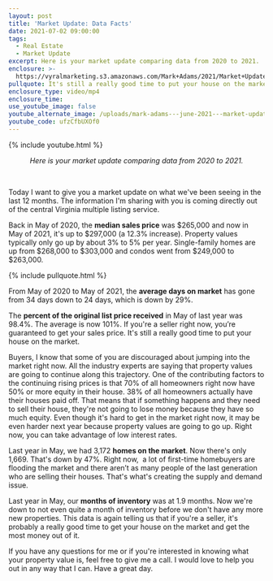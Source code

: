 ```yaml
---
layout: post
title: 'Market Update: Data Facts'
date: 2021-07-02 09:00:00
tags:
  - Real Estate
  - Market Update
excerpt: Here is your market update comparing data from 2020 to 2021.
enclosure: >-
  https://vyralmarketing.s3.amazonaws.com/Mark+Adams/2021/Market+Update_+Data+Facts.mp4
pullquote: It's still a really good time to put your house on the market.
enclosure_type: video/mp4
enclosure_time:
use_youtube_image: false
youtube_alternate_image: /uploads/mark-adams---june-2021---market-update---youtube.jpg
youtube_code: ufzCfbUXOf0
---
```

{% include youtube.html %}

<p style="text-align:center;"><em>Here is your market update comparing data from 2020 to 2021.</em></p>

<center>&nbsp;</center>

Today I want to give you a market update on what we've been seeing in the last 12 months. The information I'm sharing with you is coming directly out of the central Virginia multiple listing service.&nbsp;

Back in May of 2020, the **median sales price** was $265,000 and now in May of 2021, it's up to $297,000 (a 12.3% increase). Property values typically only go up by about 3% to 5% per year. Single-family homes are up from $268,000 to $303,000 and condos went from $249,000 to $263,000.

{% include pullquote.html %}

From May of 2020 to May of 2021, the **average days on market** has gone from 34 days down to 24 days, which is down by 29%.

The **percent of the original list price received** in May of last year was 98.4%. The average is now 101%. If you're a seller right now, you’re guaranteed to get your sales price. It's still a really good time to put your house on the market.

Buyers, I know that some of you are discouraged about jumping into the market right now. All the industry experts are saying that property values are going to continue along this trajectory. One of the contributing factors to the continuing rising prices is that 70% of all homeowners right now have 50% or more equity in their house. 38% of all homeowners actually have their houses paid off. That means that if something happens and they need to sell their house, they're not going to lose money because they have so much equity. Even though it's hard to get in the market right now, it may be even harder next year because property values are going to go up. Right now, you can take advantage of low interest rates.

Last year in May, we had 3,172 **homes on the market**. Now there's only 1,669. That's down by 47%. Right now,&nbsp; a lot of first-time homebuyers are flooding the market and there aren’t as many people of the last generation who are selling their houses. That's what's creating the supply and demand issue.

Last year in May, our **months of inventory** was at 1.9 months. Now we're down to not even quite a month of inventory before we don't have any more new properties. This data is again telling us that if you're a seller, it's probably a really good time to get your house on the market and get the most money out of it.

If you have any questions for me or if you're interested in knowing what your property value is, feel free to give me a call. I would love to help you out in any way that I can. Have a great day.

